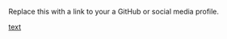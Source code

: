 Replace this with a link to your a GitHub or social media profile.

[text](https://Anuprabhass/markdown-portfolio.com)
